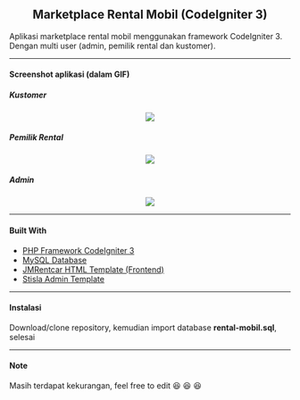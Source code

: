 <h2 align="center">Marketplace Rental Mobil (CodeIgniter 3)</h2>

Aplikasi marketplace rental mobil menggunakan framework CodeIgniter 3. Dengan multi user (admin, pemilik rental dan kustomer). 

-----

#### Screenshot aplikasi (dalam GIF)
##### Kustomer
<p align="center">
  <img src="https://raw.githubusercontent.com/idnorman/marketplace-rental-mobil-codeigniter3/master/customer.gif">
</p> 

##### Pemilik Rental
<p align="center">
  <img src="https://raw.githubusercontent.com/idnorman/marketplace-rental-mobil-codeigniter3/master/owner%20rental.gif">
</p>

##### Admin
<p align="center">
  <img src="https://raw.githubusercontent.com/idnorman/marketplace-rental-mobil-codeigniter3/master/admin.gif">
</p>

-----

#### Built With
- [PHP Framework CodeIgniter 3 ](https://codeigniter.com/ "PHP Framework CodeIgniter 3 ")
- [MySQL Database](https://www.mysql.com/ "MySQL Database")
- [JMRentcar HTML Template (Frontend)](https://bootstrap4.com/JMRentcar-car-rental-html-template/ "JMRentcar HTML Template (Frontend)")
- [Stisla Admin Template](https://getstisla.com/ "Stisla Admin Template")
-----
#### Instalasi
Download/clone repository, kemudian import database **rental-mobil.sql**, selesai

-----

#### Note
Masih terdapat kekurangan, feel free to edit 😆 😆 😆
